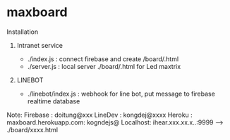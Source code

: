 # maxboard
Installation
1. Intranet service
      - ./index.js  : connect firebase and create /board/<boardId>.html
      - ./server.js : local server ./board/<boardId>.html for Led maxtrix

2. LINEBOT
      - ./linebot/index.js : webhook for line bot, put message to firebase realtime database


Note:
Firebase : doitung@xxx
LineDev  : kongdej@xxxx
Heroku   : maxboard.herokuapp.com: kogndejs@
Localhost: ihear.xxx.xx.x..:9999  --> ./board/xxxx.html
